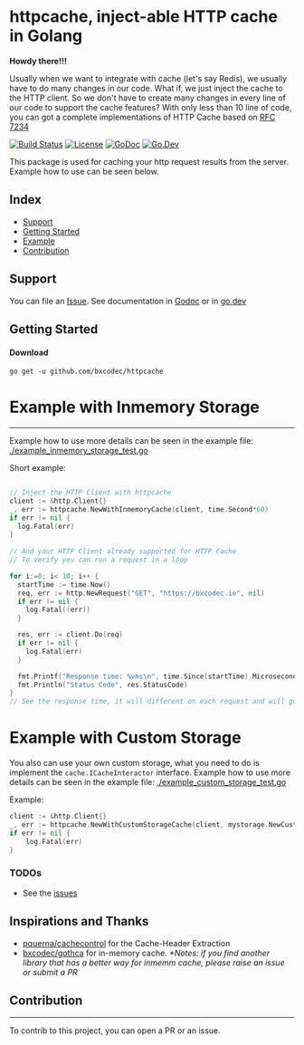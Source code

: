 # httpcache, inject-able HTTP cache in Golang

**Howdy there!!!**

Usually when we want to integrate with cache (let's say Redis), we usually have to do many changes in our code. 
What if, we just inject the cache to the HTTP client. So we don't have to create many changes in every line of our code to support the cache features?
With only less than 10 line of code, you can got a complete implementations of HTTP Cache based on [RFC 7234](http://tools.ietf.org/html/rfc7234)

[![Build Status](https://travis-ci.com/bxcodec/httpcache.svg?token=Y64SjWyDK7wXJiFFqV6M&branch=master)](https://travis-ci.com/bxcodec/httpcache)
[![License](https://img.shields.io/github/license/mashape/apistatus.svg)](https://github.com/bxcodec/httpcache/blob/master/LICENSE)
[![GoDoc](https://godoc.org/github.com/bxcodec/httpcache?status.svg)](https://godoc.org/github.com/bxcodec/httpcache)
[![Go.Dev](https://img.shields.io/badge/go.dev-reference-007d9c?logo=go&logoColor=white)](https://pkg.go.dev/github.com/bxcodec/httpcache?tab=doc)

This package is used for caching your http request results from the server. Example how to use can be seen below.

## Index

* [Support](#support)
* [Getting Started](#getting-started)
* [Example](#example) 
* [Contribution](#contribution)


## Support

You can file an [Issue](https://github.com/bxcodec/httpcache/issues/new).
See documentation in [Godoc](https://godoc.org/github.com/bxcodec/httpcache) or in [go.dev](https://pkg.go.dev/github.com/bxcodec/httpcache?tab=doc)


## Getting Started

#### Download

```shell
go get -u github.com/bxcodec/httpcache
```
# Example with Inmemory Storage

---

Example how to use more details can be seen in the example file: [./example_inmemory_storage_test.go](./example_inmemory_storage_test.go)

Short example:

```go

// Inject the HTTP Client with httpcache
client := &http.Client{}
_, err := httpcache.NewWithInmemoryCache(client, time.Second*60)
if err != nil {
  log.Fatal(err)
}
 
// And your HTTP Client already supported for HTTP Cache
// To verify you can run a request in a loop

for i:=0; i< 10; i++ {
  startTime := time.Now()
  req, err := http.NewRequest("GET", "https://bxcodec.io", nil)
  if err != nil {
    log.Fatal((err))
  }

  res, err := client.Do(req)
  if err != nil {
    log.Fatal(err)
  }

  fmt.Printf("Response time: %vms\n", time.Since(startTime).Microseconds())
  fmt.Println("Status Code", res.StatusCode)
}
// See the response time, it will different on each request and will go smaller.
```

# Example with Custom Storage

You also can use your own custom storage, what you need to do is implement the `cache.ICacheInteractor` interface.
Example how to use more details can be seen in the example file: [./example_custom_storage_test.go](./example_custom_storage_test.go)

Example:

```go
client := &http.Client{}
_, err := httpcache.NewWithCustomStorageCache(client, mystorage.NewCustomInMemStorage())
if err != nil {
	log.Fatal(err)
}
```

### TODOs
- See the [issues](https://github.com/bxcodec/httpcache/issues)


## Inspirations and Thanks
- [pquerna/cachecontrol](https://github.com/pquerna/cachecontrol) for the Cache-Header Extraction
- [bxcodec/gothca](https://github.com/bxcodec/gotcha) for in-memory cache. _*Notes: if you find another library that has a better way for inmemm cache, please raise an issue or submit a PR_


## Contribution
---

To contrib to this project, you can open a PR or an issue.

